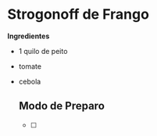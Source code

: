 # Strogonoff de Frango

**Ingredientes**

- 1 quilo de peito

- tomate

- cebola

  	## Modo de Preparo

  -[ ]



